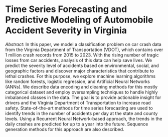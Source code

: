 # Time Series Forecasting and Predictive Modeling of Automobile Accident Severity in Virginia

*Abstract*: In this paper, we model a classification problem on car crash data from the Virginia Department of Transportation (VDOT), which contains over 1 million crash records from 2015 to 2023. With the rising number of tragic losses from car accidents, analysis of this data can help save lives. We predict the severity level of accidents based on environmental, social, and geographic factors and discover major characteristics that contribute to lethal crashes. For this purpose, we explore machine learning algorithms like random forests, logistic regression, and Artificial Neural Networks (ANNs). We describe data encoding and cleaning methods for this mostly categorical dataset and employ oversampling techniques to handle highly imbalanced classes in the data. The goal is to provide actionable insight for drivers and the Virginia Department of Transportation to increase road safety. State-of-the-art methods for time series forecasting are used to identify trends in the number of accidents per day at the state and county levels. Using a Recurrent Neural Network-based approach, the trends in the daily crashes are predicted for up to a year into the future. Sequence generation methods for this approach are also described.
